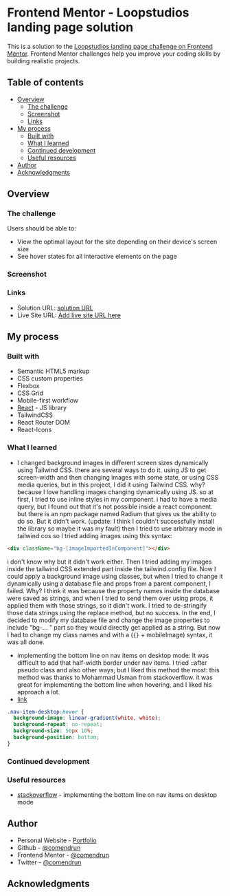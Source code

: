 # Frontend Mentor - Loopstudios landing page solution

This is a solution to the [Loopstudios landing page challenge on Frontend Mentor](https://www.frontendmentor.io/challenges/loopstudios-landing-page-N88J5Onjw). Frontend Mentor challenges help you improve your coding skills by building realistic projects.

## Table of contents

- [Overview](#overview)
  - [The challenge](#the-challenge)
  - [Screenshot](#screenshot)
  - [Links](#links)
- [My process](#my-process)
  - [Built with](#built-with)
  - [What I learned](#what-i-learned)
  - [Continued development](#continued-development)
  - [Useful resources](#useful-resources)
- [Author](#author)
- [Acknowledgments](#acknowledgments)

## Overview

### The challenge

Users should be able to:

- View the optimal layout for the site depending on their device's screen size
- See hover states for all interactive elements on the page

### Screenshot

### Links

- Solution URL: [solution URL](https://www.frontendmentor.io/solutions/loopstudios-using-reactjs-tailwindcss-react-router-vtzG6Li85o)
- Live Site URL: [Add live site URL here](https://comendrun.com/loopstudios/)

## My process

### Built with

- Semantic HTML5 markup
- CSS custom properties
- Flexbox
- CSS Grid
- Mobile-first workflow
- [React](https://reactjs.org/) - JS library
- TailwindCSS
- React Router DOM
- React-Icons

### What I learned

- I changed background images in different screen sizes dynamically using Tailwind CSS. there are several ways to do it. using JS to get screen-width and then changing images with some state, or using CSS media queries, but in this project, I did it using Tailwind CSS. why? because I love handling images changing dynamically using JS.
  so at first, I tried to use inline styles in my component. i had to have a media query, but I found out that it's not possible inside a react component. but there is an npm package named Radium that gives us the ability to do so. But it didn't work. (update: I think I couldn't successfully install the library so maybe it was my fault)
  then I tried to use arbitrary mode in tailwind cos so I tried adding images using this syntax:

```html
<div className="bg-[imageImportedInComponent]"></div>
```

i don't know why but it didn't work either.
Then I tried adding my images inside the tailwind CSS extended part inside the tailwind.config file. Now I could apply a background image using classes, but when I tried to change it dynamically using a database file and props from a parent component, I failed. Why? I think it was because the property names inside the database were saved as strings, and when I tried to send them over using props, it applied them with those strings, so it didn't work.
I tried to de-stringify those data strings using the replace method, but no success.
In the end, I decided to modify my database file and change the image properties to include "bg-... " part so they would directly get applied as a string. But now I had to change my class names and with a (`{}` + mobileImage) syntax, it was all done.

- implementing the bottom line on nav items on desktop mode:
  It was difficult to add that half-width border under nav items. I tried ::after pseudo class and also other ways, but I liked this method the most:
  this method was thanks to Mohammad Usman from stackoverflow. it was great for implementing the bottom line when hovering, and I liked his approach a lot.
- [link](https://stackoverflow.com/questions/4131490/any-way-to-limit-border-length)

```css
.nav-item-desktop:hover {
  background-image: linear-gradient(white, white);
  background-repeat: no-repeat;
  background-size: 50px 10%;
  background-position: bottom;
}
```

### Continued development

### Useful resources

- [stackoverflow](https://stackoverflow.com/questions/4131490/any-way-to-limit-border-length) - implementing the bottom line on nav items on desktop mode

## Author

- Personal Website - [Portfolio](https://comendrun.com/)
- Github - [@comendrun](https://github.com/comendrun)
- Frontend Mentor - [@comendrun](https://www.frontendmentor.io/profile/comendrun)
- Twitter - [@comendrun](https://twitter.com/comendrun)

## Acknowledgments
